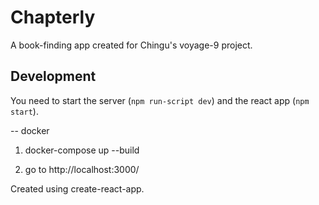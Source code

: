 # Chapterly
A book-finding app created for Chingu's voyage-9 project.

## Development
You need to start the server (`npm run-script dev`) and the react app (`npm start`).

-- docker

1. docker-compose up --build

2. go to http://localhost:3000/

Created using create-react-app.
